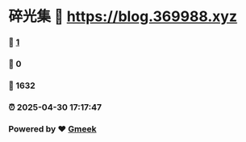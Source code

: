 # 碎光集 :link: https://blog.369988.xyz 
### :page_facing_up: [1](https://blog.369988.xyz/tag.html) 
### :speech_balloon: 0 
### :hibiscus: 1632 
### :alarm_clock: 2025-04-30 17:17:47 
### Powered by :heart: [Gmeek](https://github.com/Meekdai/Gmeek)

